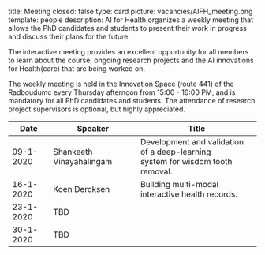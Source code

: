 title: Meeting 
closed: false 
type: card 
picture: vacancies/AIFH_meeting.png 
template: people 
description: AI for Health organizes a weekly meeting that allows the PhD candidates and students to present their work in progress and discuss their plans for the future. 

The interactive meeting provides an excellent opportunity for all members to learn about the course, ongoing research projects and the AI innovations for Health(care) that are being worked on. 

The weekly meeting is held in the Innovation Space (route 441) of the Radboudumc every Thursday afternoon from 15:00 - 16:00 PM, and is mandatory for all PhD candidates and students. The attendance of research project supervisors is optional, but highly appreciated. 


| Date    | Speaker           |   Title    |
| --------        |    ----  |          --- |
| 09-1-2020      | Shankeeth Vinayahalingam       | Development and validation of a deep-learning <br> system for wisdom tooth removal.   |
| 16-1-2020   | Koen Dercksen        | Building multi-modal interactive health records.      |
| 23-1-2020   | TBD   |        |
| 30-1-2020   | TBD   |        |
